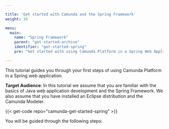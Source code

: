 ```yaml
---

title: 'Get started with Camunda and the Spring Framework'
weight: 10

menu:
  main:
    name: "Spring Framework"
    parent: "get-started-archive"
    identifier: "get-started-spring"
    pre: "Get started with using Camunda Platform in a Spring Web Application."

---
```


This tutorial guides you through your first steps of using Camunda Platform in a Spring web application.

**Target Audience**:
In this tutorial we assume that you are familiar with the basics of Java web application development and the Spring Framework. We also assume that you have installed an Eclipse distribution and the Camunda Modeler.

{{< get-code repo="camunda-get-started-spring" >}}

You will be guided through the following steps:
